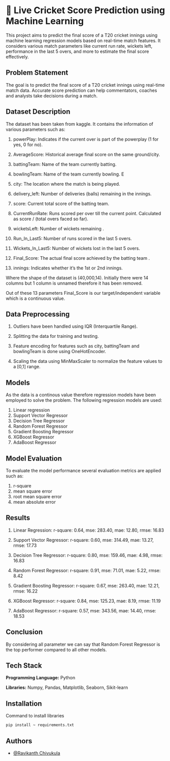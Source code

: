 # 🏏 Live Cricket Score Prediction using Machine Learning

This project aims to predict the final score of a T20 cricket innings using machine learning regression models based on real-time match features. It considers various match parameters like current run rate, wickets left, performance in the last 5 overs, and more to estimate the final score effectively.



## Problem Statement
The goal is to predict the final score of a T20 cricket innings using real-time match data. Accurate score prediction can help commentators, coaches and analysts take  decisions during a match.



## Dataset Description 
The dataset has been taken from kaggle. It contains the information of various parameters such as: 

1. powerPlay: Indicates if the current over is part of the powerplay (1 for yes, 0 for no). 

2. AverageScore: Historical average final score on the same ground/city. 

3. battingTeam: Name of the team currently batting. 

4. bowlingTeam: Name of the team currently bowling. E

5. city: The location where the match is being played. 

6. delivery_left: Number of deliveries (balls) remaining in the innings. 

7. score: Current total score of the batting team.

8. CurrentRunRate: Runs scored per over till the current point. Calculated as score / (total overs faced so far).

9. wicketsLeft: Number of wickets remaining .

10. Run_In_Last5: Number of runs scored in the last 5 overs.
 
11. Wickets_In_Last5: Number of wickets lost in the last 5 overs. 
  
12. Final_Score: The actual final score achieved by the batting team .
   
13. innings: Indicates whether it’s the 1st or 2nd innings. 

Where the shape of the dataset is (40,000,14). Initially there were 14 columns but 1 column is unnamed therefore it has been removed.

Out of these 13 parameters Final_Score is our target/independent variable which is a continuous value.




## Data Preprocessing
1. Outliers have been handled using IQR (Interquartile Range). 

2. Splitting the data for training and testing.

3. Feature encoding for features such as city, battingTeam and bowlingTeam is done using OneHotEncoder.

4. Scaling the data using MinMaxScaler to normalize the feature values to a [0,1] range.




## Models
As the data is a continous value therefore regression models have been employed to solve the problem. The following regression models are used:

1. Linear regression
2. Support Vector Regressor
3. Decision Tree Regressor
4. Random Forest Regressor
5. Gradient Boosting Regressor
6. XGBoost Regressor
7. AdaBoost Regressor
## Model Evaluation
To evaluate the model performance several evaluation metrics are applied such as:
1. r-square
2. mean square error
3. root mean square error
4. mean absolute error
## Results
1. Linear Regression:
r-square: 0.64, mse: 283.40, mae: 12.80, rmse: 16.83

2. Support Vector Regressor:
r-square: 0.60, mse: 314.49, mae: 13.27, rmse: 17.73

3. Decision Tree Regressor:
r-square: 0.80, mse: 159.46, mae: 4.98, rmse: 16.83

4. Random Forest Regressor:
r-square: 0.91, mse: 71.01, mae: 5.22, rmse: 8.42

5. Gradient Boosting Regressor:
r-square: 0.67, mse: 263.40, mae: 12.21, rmse: 16.22

6. XGBoost Regressor:
r-square: 0.84, mse: 125.23, mae: 8.19, rmse: 11.19

7. AdaBoost Regressor:
r-square: 0.57, mse: 343.56, mae: 14.40, rmse: 18.53




## Conclusion
By considering all parameter we can say that Random Forest Regressor is the top performer compared to all other models.
## Tech Stack
**Programming Language:** Python

**Libraries:** Numpy, Pandas, Matplotlib, Seaborn, Sikit-learn




## Installation

Command to install libraries

```bash
pip install ~ requirements.txt
```
    
## Authors

- [@Ravikanth Chivukula](https://github.com/CNVRRaviKanth)

